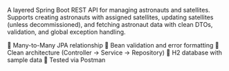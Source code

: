 A layered Spring Boot REST API for managing astronauts and satellites. Supports creating astronauts with assigned satellites, updating satellites (unless decommissioned), and fetching astronaut data with clean DTOs, validation, and global exception handling.

🔹 Many-to-Many JPA relationship
🔹 Bean validation and error formatting
🔹 Clean architecture (Controller → Service → Repository)
🔹 H2 database with sample data
🔹 Tested via Postman
